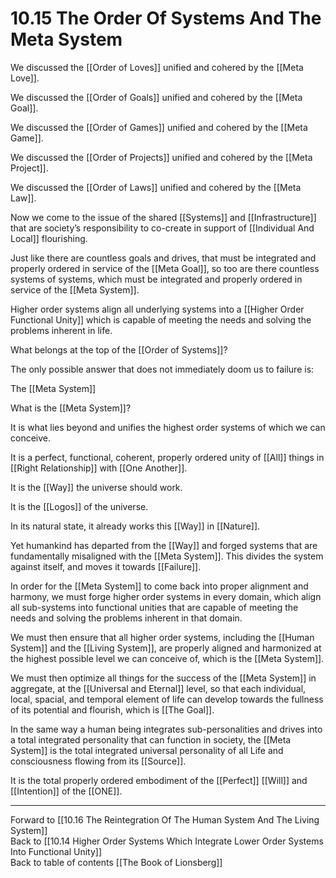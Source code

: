 # 10.15 The Order Of Systems And The Meta System

We discussed the [[Order of Loves]] unified and cohered by the [[Meta Love]]. 

We discussed the [[Order of Goals]] unified and cohered by the [[Meta Goal]]. 

We discussed the [[Order of Games]] unified and cohered by the [[Meta Game]].  

We discussed the [[Order of Projects]] unified and cohered by the [[Meta Project]].  

We discussed the [[Order of Laws]] unified and cohered by the [[Meta Law]].  

Now we come to the issue of the shared [[Systems]] and [[Infrastructure]] that are society’s responsibility to co-create in support of [[Individual And Local]] flourishing.

Just like there are countless goals and drives, that must be integrated and properly ordered in service of the [[Meta Goal]], so too are there countless systems of systems, which must be integrated and properly ordered in service of the [[Meta System]]. 

Higher order systems align all underlying systems into a [[Higher Order Functional Unity]] which is capable of meeting the needs and solving the problems inherent in life.

What belongs at the top of the [[Order of Systems]]? 

The only possible answer that does not immediately doom us to failure is:

The [[Meta System]]

What is the [[Meta System]]?

It is what lies beyond and unifies the highest order systems of which we can conceive.

It is a perfect, functional, coherent, properly ordered unity of [[All]] things in [[Right Relationship]] with [[One Another]].

It is the [[Way]] the universe should work.  

It is the [[Logos]] of the universe. 

In its natural state, it already works this [[Way]] in [[Nature]]. 

Yet humankind has departed from the [[Way]] and forged systems that are fundamentally misaligned with the [[Meta System]]. This divides the system against itself, and moves it towards [[Failure]]. 

In order for the [[Meta System]] to come back into proper alignment and harmony, we must forge higher order systems in every domain, which align all sub-systems into functional unities that are capable of meeting the needs and solving the problems inherent in that domain.

We must then ensure that all higher order systems, including the [[Human System]] and the [[Living System]], are properly aligned and harmonized at the highest possible level we can conceive of, which is the [[Meta System]].

We must then optimize all things for the success of the [[Meta System]] in aggregate, at the [[Universal and Eternal]]  level, so that each individual, local, spacial, and temporal element of life can develop towards the fullness of its potential and flourish, which is [[The Goal]].

In the same way a human being integrates sub-personalities and drives into a total integrated personality that can function in society, the [[Meta System]] is the total integrated universal personality of all Life and consciousness flowing from its [[Source]]. 

It is the total properly ordered embodiment of the [[Perfect]] [[Will]] and [[Intention]] of the [[ONE]].

___

Forward to [[10.16 The Reintegration Of The Human System And The Living System]]                 
Back to [[10.14 Higher Order Systems Which Integrate Lower Order Systems Into Functional Unity]]                      
Back to table of contents [[The Book of Lionsberg]]  

